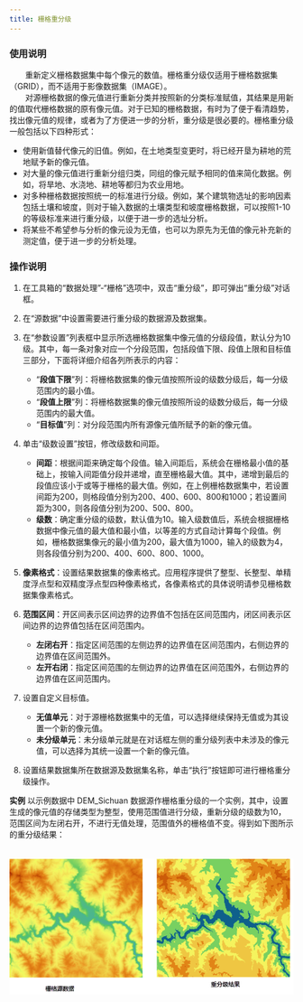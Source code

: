 ```yaml
---
title: 栅格重分级
---
```

  
### 使用说明  

　　重新定义栅格数据集中每个像元的数值。栅格重分级仅适用于栅格数据集（GRID），而不适用于影像数据集（IMAGE）。  
 　　对源栅格数据的像元值进行重新分类并按照新的分类标准赋值，其结果是用新的值取代栅格数据的原有像元值。对于已知的栅格数据，有时为了便于看清趋势，找出像元值的规律，或者为了方便进一步的分析，重分级是很必要的。栅格重分级一般包括以下四种形式：  
  
- 使用新值替代像元的旧值。例如，在土地类型变更时，将已经开垦为耕地的荒地赋予新的像元值。  
- 对大量的像元值进行重新分组归类，同组的像元赋予相同的值来简化数据。例如，将旱地、水浇地、耕地等都归为农业用地。  
- 对多种栅格数据按照统一的标准进行分级。例如，某个建筑物选址的影响因素包括土壤和坡度，则对于输入数据的土壤类型和坡度栅格数据，可以按照1-10的等级标准来进行重分级，以便于进一步的选址分析。  
- 将某些不希望参与分析的像元设为无值，也可以为原先为无值的像元补充新的测定值，便于进一步的分析处理。　　

### 操作说明

1. 在工具箱的“数据处理”-“栅格”选项中，双击“重分级”，即可弹出“重分级”对话框。  
2. 在“源数据”中设置需要进行重分级的数据源及数据集。  
3. 在“参数设置”列表框中显示所选栅格数据集中像元值的分级段值，默认分为10级。其中，每一条对象对应一个分段范围，包括段值下限、段值上限和目标值三部分，下面将详细介绍各列所表示的内容：       
	-  “**段值下限**”列：将栅格数据集的像元值按照所设的级数分级后，每一分级范围内的最小值。  
	-  “**段值上限**”列：将栅格数据集的像元值按照所设的级数分级后，每一分级范围内的最大值。  
	-  “**目标值**”列：对分段范围内所有源像元值所赋予的新的像元值。
4.  单击“级数设置”按钮，修改级数和间距。  
	- **间距**：根据间距来确定每个段值。输入间距后，系统会在栅格最小值的基础上，按输入间距值分段并递增，直至栅格最大值。其中，递增到最后的段值应该小于或等于栅格的最大值。例如，在上例栅格数据集中，若设置间距为200，则格段值分别为200、400、600、800和1000；若设置间距为300，则各段值分别为200、500、800。  
	- **级数**：确定重分级的级数，默认值为10。输入级数值后，系统会根据栅格数据中像元值的最大值和最小值，以等差的方式自动计算每个段值。例如，栅格数据集像元的最小值为200，最大值为1000，输入的级数为4，则各段值分别为200、400、600、800、1000。 
5. **像素格式**：设置结果数据集的像素格式。应用程序提供了整型、长整型、单精度浮点型和双精度浮点型四种像素格式，各像素格式的具体说明请参见栅格数据集像素格式。
6. **范围区间**：开区间表示区间边界的边界值不包括在区间范围内，闭区间表示区间边界的边界值包括在区间范围内。 
	- **左闭右开**：指定区间范围的左侧边界的边界值在区间范围内，右侧边界的边界值在区间范围外。 
	- **左开右闭**：指定区间范围的左侧边界的边界值在区间范围外，右侧边界的边界值在区间范围内。  
7. 设置自定义目标值。  
	- **无值单元**：对于源栅格数据集中的无值，可以选择继续保持无值或为其设置一个新的像元值。 
	- **未分级单元**：未分级单元就是在对话框左侧的重分级列表中未涉及的像元值，可以选择为其统一设置一个新的像元值。 

8. 设置结果数据集所在数据源及数据集名称，单击“执行”按钮即可进行栅格重分级操作。  
  
**实例** 以示例数据中 DEM_Sichuan 数据源作栅格重分级的一个实例，其中，设置生成的像元值的存储类型为整型，使用范围值进行分级，重新分级的级数为10，范围区间为左闭右开，不进行无值处理，范围值外的栅格值不变。得到如下图所示的重分级结果：


　　![](img/ReclassResult.png)  













